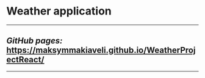 # Weather application
___
## *GitHub pages:*  https://maksymmakiaveli.github.io/WeatherProjectReact/
___
